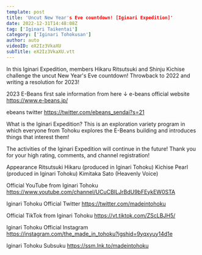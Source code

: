 ```yaml
---
template: post
title: 'Uncut New Year's Eve countdown! [Iginari Expedition]'
date: 2022-12-31T14:48:08Z
tag: ['Iginari Taikentai']
category: ['Iginari Tohokusan']
author: auto 
videoID: eX2Iz3VkaXU
subTitle: eX2Iz3VkaXU.vtt
---
```

In this Iginari Expedition, members Hikaru Ritsutsuki and Shinju Kichise challenge the uncut New Year's Eve countdown! Throwback to 2022 and writing a resolution for 2023!


2023 E-Beans first sale information from here ↓
e-beans official website
https://www.e-beans.jp/

ebeans twitter
https://twitter.com/ebeans_sendai?s=21


What is the Iginari Expedition?
This is an exploration variety program in which everyone from Tohoku explores the E-Beans building and introduces things that interest them!

The activities of the Iginari Expedition will continue in the future! Thank you for your high rating, comments, and channel registration!

Appearance
Ritsutsuki Hikaru (produced in Iginari Tohoku)
Kichise Pearl (produced in Iginari Tohoku)
Kimitaka Sato (Heavenly Voice)


Official YouTube from Iginari Tohoku
https://www.youtube.com/channel/UCuCBILJrBdU9bFEykEW0STA

Iginari Tohoku Official Twitter
https://twitter.com/madeintohoku

Official TikTok from Iginari Tohoku
https://vt.tiktok.com/ZScLBJH5/

Iginari Tohoku Official Instagram
https://instagram.com/the_made_in_tohoku?igshid=9yqxyuy14d1e

Iginari Tohoku Subsuku
https://ssm.lnk.to/madeintohoku